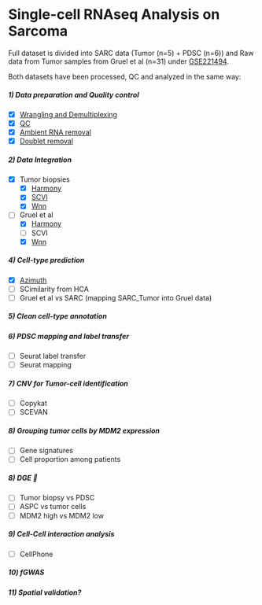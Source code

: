 # Single-cell RNAseq Analysis on Sarcoma


Full dataset is divided into SARC data (Tumor (n=5) + PDSC (n=6)) and Raw data from Tumor samples from Gruel et al (n=31) under [GSE221494](https://www.ncbi.nlm.nih.gov/geo/query/acc.cgi?acc=GSE221494).

Both datasets have been processed, QC and analyzed in the same way:

#####  1) Data preparation and Quality control
- [x] [Wrangling and Demultiplexing](https://github.com/Caminou/SRC_SC/tree/Load_Seurat/Load_Samples.Rmd)
- [x] [QC](https://caminou.github.io/SARC_SC/QC/QC.html)
- [X] [Ambient RNA removal](https://github.com/Caminou/SARC_SC/blob/main/Ambient_RNA/)
- [X] [Doublet removal](https://github.com/Caminou/SARC_SC/blob/main/Doublet_removal)
##### 2) Data Integration
- [X] Tumor biopsies
  - [x] [Harmony](https://github.com/Caminou/SARC_SC/blob/main/Integration/Integration_Tumor.Rmd#L124)
  - [x] [SCVI](https://github.com/Caminou/SARC_SC/blob/main/Integration/scvi_Tumor.ipynb)
  - [x] [Wnn](https://github.com/Caminou/SARC_SC/blob/main/Integration/Integration_Tumor.Rmd#L150)
- [ ] Gruel et al
  - [x] [Harmony](https://github.com/Caminou/SARC_SC/blob/main/Integration/Integration_Gruel.Rmd#L145)
  - [ ] SCVI
  - [x] [Wnn](https://github.com/Caminou/SARC_SC/blob/main/Integration/Integration_Gruel.Rmd#L158)
##### 4) Cell-type prediction
- [X] [Azimuth](https://github.com/Caminou/SARC_SC/blob/main/Integration/Integration_Tumor.Rmd#L64)
- [ ] SCimilarity from HCA
- [ ] Gruel et al vs SARC (mapping SARC_Tumor into Gruel data)
##### 5) Clean cell-type annotation
##### 6) PDSC mapping and label transfer
- [ ] Seurat label transfer
- [ ] Seurat mapping
##### 7) CNV for Tumor-cell identification
- [ ] Copykat
- [ ] SCEVAN
##### 8) Grouping tumor cells by MDM2 expression
- [ ] Gene signatures
- [ ] Cell proportion among patients 
##### 8) DGE :tada:
- [ ] Tumor biopsy vs PDSC
- [ ] ASPC vs tumor cells
- [ ] MDM2 high vs MDM2 low
##### 9) Cell-Cell interaction analysis
- [ ] CellPhone
##### 10) fGWAS
##### 11) Spatial validation?


